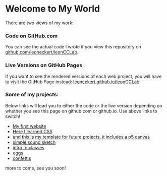 # Welcome to My World

There are two views of my work: 

### Code on GitHub.com
You can see the actual code I wrote if you view this repository on [github.com/leoneckert/leonCCLab](https://github.com/leoneckert/leonCCLab).

### Live Versions on GitHub Pages
If you want to see the rendered versions of each web project, you will have to visit the GitHub Page instead: [leoneckert.github.io/leonCCLab](https://leoneckert.github.io/leonCCLab/) 

### Some of my projects:
Below links will lead you to either the code or the live version depending on whether you see this page on github.com or github.io. Use above links to switch!

- [My first website](my-first-website/index.html)
- [Here I learned CSS](web-with-style)
- [and this is my template for future projects. it includes a p5 canvas](templateP5)
- [simple sound sketch](soundInP5_1)
- [intro to classes](taxi_v1)
- [eggs](eggseggseggs)
- [confettis](confettis)

more to come, see you soon!
